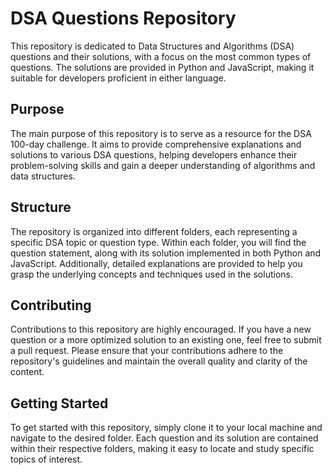 # DSA Questions Repository

This repository is dedicated to Data Structures and Algorithms (DSA) questions and their solutions, with a focus on the most common types of questions. The solutions are provided in Python and JavaScript, making it suitable for developers proficient in either language.

## Purpose

The main purpose of this repository is to serve as a resource for the DSA 100-day challenge. It aims to provide comprehensive explanations and solutions to various DSA questions, helping developers enhance their problem-solving skills and gain a deeper understanding of algorithms and data structures.

## Structure

The repository is organized into different folders, each representing a specific DSA topic or question type. Within each folder, you will find the question statement, along with its solution implemented in both Python and JavaScript. Additionally, detailed explanations are provided to help you grasp the underlying concepts and techniques used in the solutions.

## Contributing

Contributions to this repository are highly encouraged. If you have a new question or a more optimized solution to an existing one, feel free to submit a pull request. Please ensure that your contributions adhere to the repository's guidelines and maintain the overall quality and clarity of the content.

## Getting Started

To get started with this repository, simply clone it to your local machine and navigate to the desired folder. Each question and its solution are contained within their respective folders, making it easy to locate and study specific topics of interest.


